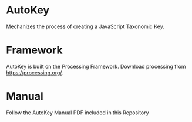 # AutoKey
Mechanizes the process of creating a JavaScript Taxonomic Key.

# Framework
AutoKey is built on the Processing Framework. Download processing from https://processing.org/.

# Manual
Follow the AutoKey Manual PDF included in this Repository
